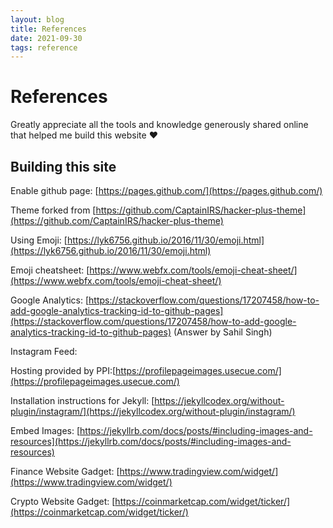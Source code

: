 ```yaml
---
layout: blog
title: References
date: 2021-09-30
tags: reference
---
```


# References

Greatly appreciate all the tools and knowledge generously shared online that helped me build this website :heart:

## Building this site

Enable github page: [https://pages.github.com/](https://pages.github.com/)

Theme forked from [https://github.com/CaptainIRS/hacker-plus-theme](https://github.com/CaptainIRS/hacker-plus-theme)

Using Emoji: [https://lyk6756.github.io/2016/11/30/emoji.html](https://lyk6756.github.io/2016/11/30/emoji.html)

Emoji cheatsheet: [https://www.webfx.com/tools/emoji-cheat-sheet/](https://www.webfx.com/tools/emoji-cheat-sheet/)

Google Analytics: [https://stackoverflow.com/questions/17207458/how-to-add-google-analytics-tracking-id-to-github-pages](https://stackoverflow.com/questions/17207458/how-to-add-google-analytics-tracking-id-to-github-pages) (Answer by Sahil Singh)

Instagram Feed: 

  Hosting provided by PPI:[https://profilepageimages.usecue.com/](https://profilepageimages.usecue.com/)
  
  Installation instructions for Jekyll: [https://jekyllcodex.org/without-plugin/instagram/](https://jekyllcodex.org/without-plugin/instagram/)

Embed Images: [https://jekyllrb.com/docs/posts/#including-images-and-resources](https://jekyllrb.com/docs/posts/#including-images-and-resources)

Finance Website Gadget: [https://www.tradingview.com/widget/](https://www.tradingview.com/widget/)

Crypto Website Gadget: [https://coinmarketcap.com/widget/ticker/](https://coinmarketcap.com/widget/ticker/)
